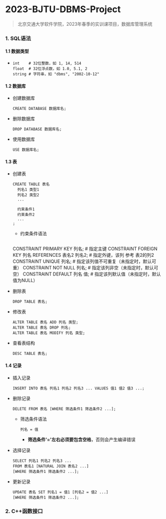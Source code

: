 # 2023-BJTU-DBMS-Project
> 北京交通大学软件学院，2023年春季的实训课项目，数据库管理系统

### 1. SQL语法

#### 1.1 数据类型

* ```mysql
  int    # 32位整数，如 1, 14, 514
  float  # 32位浮点数，如 1.0, 5.1, 2
  string # 字符串，如 "dbms", "2002-10-12"
  ```

#### 1.2 数据库

* 创建数据库

  ```mysql
  CREATE DATABASE 数据库名;
  ```

* 删除数据库

  ```mysql
  DROP DATABASE 数据库名;
  ```

* 使用数据库

  ```mysql
  USE 数据库名;
  ```

#### 1.3 表

* 创建表

  ```mysql
  CREATE TABLE 表名
    列名1 类型1
    列名2 类型2
    ...
    
    约束条件1
    约束条件2
    ...
  ;
  ```

  * 约束条件语法
  
    ```mysql
  CONSTRAINT PRIMARY KEY 列名;                # 指定主键
  CONSTRAINT FOREIGN KEY 列名 REFERENCES 表名2 列名2; # 指定外键，该列 参考 表2的列2
  CONSTRAINT UNIQUE 列名;                     # 指定该列值不可重复（未指定时，默认可重）
  CONSTRAINT NOT NULL 列名;                   # 指定该列非空（未指定时，默认可空）
  CONSTRAINT DEFAULT 列名 值;                  # 指定该列默认值（未指定时，默认值为NULL）
  
* 删除表

  ```mysql
  DROP TABLE 表名;
  ```

* 修改表

  ```mysql
  ALTER TABLE 表名 ADD 列名 类型;
  ALTER TABLE 表名 DROP 列名;
  ALTER TABLE 表名 MODIFY 列名 类型;
  ```

* 查看表结构

  ```mysql
  DESC TABLE 表名;
  ```

#### 1.4 记录

* 插入记录

  ```mysql
  INSERT INTO 表名 列名1 列名2 列名3 ... VALUES 值1 值2 值3 ...;
  ```

* 删除记录

  ```mysql
  DELETE FROM 表名 [WHERE 筛选条件1 筛选条件2 ...];
  ```
  
  * 筛选条件语法
  
    ```mysql
    列名 = 值
    ```
    
    * **筛选条件'='左右必须要包含空格**，否则会产生编译错误
  
* 选择记录

  ```mysql
  SELECT 列名1 列名2 列名3 ...
  FROM 表名1 [NATURAL JOIN 表名2 ...]
  [WHERE 筛选条件1 筛选条件2 ...];
  ```

* 更新记录

  ```mysql
  UPDATE 表名 SET 列名1 = 值1 [列名2 = 值2 ...]
  [WHERE 筛选条件1 筛选条件2 ...];
  ```

### 2. C++函数接口
